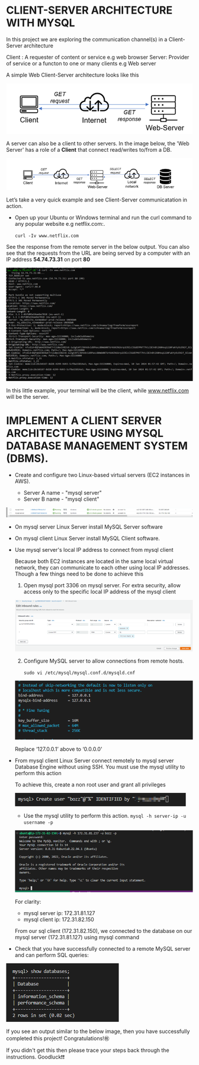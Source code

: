 # CLIENT-SERVER ARCHITECTURE WITH MYSQL 

In this project we are exploring the communication channel(s) in a Client-Server architecture

Client : A requester of content or service e.g web browser
Server: Provider of service or a functon to one or many clients e.g Web server

A simple Web Client-Server architecture looks like this

![alt text](images/10.C-S1.PNG)

A server can also be a client to other servers. In the image below, the 'Web Server' has a role of a **Client** that connect
read/writes to/from a DB. 

![alt text](images/10.C-S2.PNG)

Let’s take a very quick example and see Client-Server communicatation in action.

- Open up your Ubuntu or Windows terminal and run the curl command to any popular website e.g netflix.com:.

    `curl -Iv www.netflix.com`

See the response from the remote server in the below output. You can also see that the requests from the URL are being served by a computer with an IP address **54.74.73.31** on port **80**

![alt text](images/11.curl.PNG)

In this little example, your terminal will be the client, while www.netflix.com will be the server.

# IMPLEMENT A CLIENT SERVER ARCHITECTURE USING MYSQL DATABASE MANAGEMENT SYSTEM (DBMS).

- Create and configure two Linux-based virtual servers (EC2 instances in AWS).

    - Server A name - "mysql server"
    - Server B name - "mysql client"

![alt text](images/3.Instances.PNG)

- On mysql server Linux Server install MySQL Server software

- On mysql client Linux Server install MySQL Client software.

- Use mysql server's local IP address to connect from mysql client

    Because both EC2 instances are located in the same local virtual network, they can communicate to each other using local IP addresses. Though a few things need to be done to achieve this

    1. Open mysql port 3306 on mysql server. For extra security, allow access only to the specific local IP address of the mysql client

    ![alt text](images/1.Secgrp2.PNG)

    2. Configure MySQL server to allow connections from remote hosts.

        `sudo vi /etc/mysql/mysql.conf.d/mysqld.cnf`

    ![alt text](images/4.ChgIP1.PNG)

    Replace ‘127.0.0.1’ above to ‘0.0.0.0'

- From mysql client Linux Server connect remotely to mysql server Database Engine without using SSH. You must use the mysql utility to perform this action

    To achieve this, create a non root user and grant all privileges

    ![alt text](images/6.pswd.PNG)

    - Use the mysql utility to perform this action.
        `mysql -h server-ip -u username -p`

    ![alt text](images/7.login.PNG)

    For clarity:
    - mysql server ip: 172.31.81.127
    - mysql client ip: 172.31.82.150
    
    From our sql client (172.31.82.150), we connected to the database on our mysql server (172.31.81.127) using mysql command
    
- Check that you have successfully connected to a remote MySQL server and can perform SQL queries:

![alt text](images/8.show.PNG)

If you see an output similar to the below image, then you have successfully completed this project!  Congratulations!:congratulations: 

If you didn't get this then please trace your steps back through the instructions. Goodluck:exclamation::exclamation:
    












